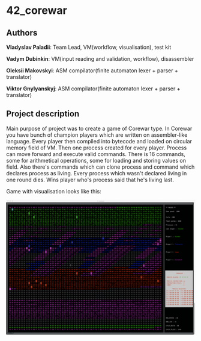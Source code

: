 # 42_corewar

## Authors

**Vladyslav Paladii**: Team Lead, VM(workflow, visualisation), test kit

**Vadym Dubinkin**: VM(input reading and validation, workflow), disassembler

**Oleksii Makovskyi**: ASM compilator(finite automaton lexer + parser + translator)

**Viktor Gnylyanskyj**: ASM compilator(finite automaton lexer + parser + translator)


## Project description

Main purpose of project was to create a game of Corewar type. 
In Corewar you have bunch of champion players which are written on assembler-like language.
Every player then compiled into bytecode and loaded on circular memory field of VM.
Then one process created for every player. Process can move forward and execute valid commands.
There is 16 commands, some for arithmetical operations, some for loading and storing values
on field. Also there's commands which can clone process and command which declares process as living.
Every process which wasn't declared living in one round dies. Wins player who's process said that he's living last.

Game with visualisation looks like this:

![](https://github.com/Samaelxxi/42_corewar/blob/master/readme/2018-02-27%2015.43.08.gif)
